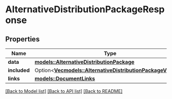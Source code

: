 # AlternativeDistributionPackageResponse

## Properties

Name | Type | Description | Notes
------------ | ------------- | ------------- | -------------
**data** | [**models::AlternativeDistributionPackage**](AlternativeDistributionPackage.md) |  | 
**included** | Option<[**Vec<models::AlternativeDistributionPackageVersion>**](AlternativeDistributionPackageVersion.md)> |  | [optional]
**links** | [**models::DocumentLinks**](DocumentLinks.md) |  | 

[[Back to Model list]](../README.md#documentation-for-models) [[Back to API list]](../README.md#documentation-for-api-endpoints) [[Back to README]](../README.md)


